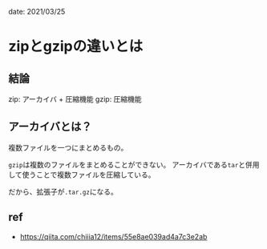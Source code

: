date: 2021/03/25

# zipとgzipの違いとは

## 結論

zip: アーカイバ + 圧縮機能
gzip: 圧縮機能

## アーカイバとは？

複数ファイルを一つにまとめるもの。

`gzip`は複数のファイルをまとめることができない。
アーカイバである`tar`と併用して使うことで複数ファイルを圧縮している。

だから、拡張子が`.tar.gz`になる。


## ref

- https://qiita.com/chiiia12/items/55e8ae039ad4a7c3e2ab